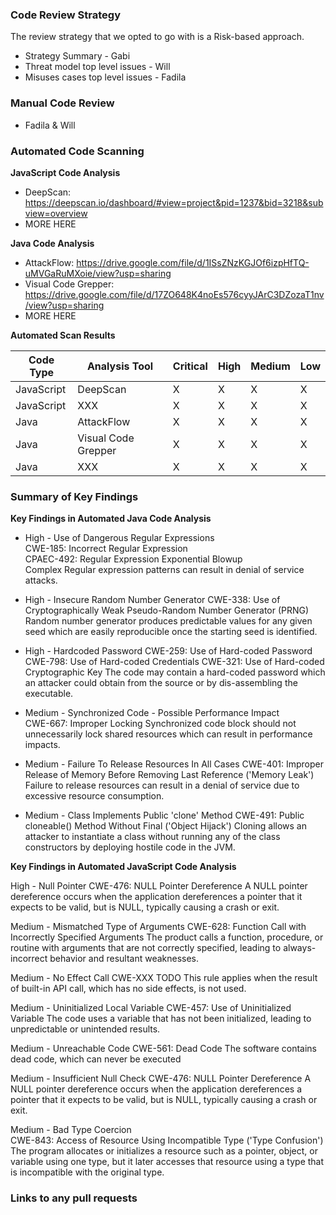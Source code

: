 ### Code Review Strategy 
The review strategy that we opted to go with is a Risk-based approach.
  * Strategy Summary - Gabi  
  * Threat model top level issues - Will
  * Misuses cases top level issues - Fadila

### Manual Code Review
  * Fadila & Will
  
### Automated Code Scanning
  
**JavaScript Code Analysis**
* DeepScan: https://deepscan.io/dashboard/#view=project&pid=1237&bid=3218&subview=overview
* MORE HERE

**Java Code Analysis**
* AttackFlow: https://drive.google.com/file/d/1ISsZNzKGJOf6izpHfTQ-uMVGaRuMXoie/view?usp=sharing
* Visual Code Grepper: https://drive.google.com/file/d/17ZO648K4noEs576cyyJArC3DZozaT1nv/view?usp=sharing
* MORE HERE

**Automated Scan Results**

| Code Type | Analysis Tool | Critical | High | Medium | Low |
| --- | --- | --- | --- | --- | --- |
| JavaScript | DeepScan | X | X | X | X |
| JavaScript | XXX | X | X | X | X |
| Java | AttackFlow | X | X | X | X |
| Java | Visual Code Grepper | X | X | X | X |
| Java | XXX | X | X | X | X |

### Summary of Key Findings

**Key Findings in Automated Java Code Analysis**

* High - Use of Dangerous Regular Expressions  
CWE-185: Incorrect Regular Expression  
CPAEC-492: Regular Expression Exponential Blowup  
Complex Regular expression patterns can result in denial of service attacks.

* High - Insecure Random Number Generator
CWE-338: Use of Cryptographically Weak Pseudo-Random Number Generator (PRNG)
Random number generator produces predictable values for any given seed which are easily reproducible once the starting seed is identified.

* High - Hardcoded Password
CWE-259: Use of Hard-coded Password
CWE-798: Use of Hard-coded Credentials
CWE-321: Use of Hard-coded Cryptographic Key
The code may contain a hard-coded password which an attacker could obtain from the source or by dis-assembling the executable.

* Medium - Synchronized Code - Possible Performance Impact		
CWE-667: Improper Locking
Synchronized code block should not unnecessarily lock shared resources which can result in performance impacts.

* Medium - Failure To Release Resources In All Cases
CWE-401: Improper Release of Memory Before Removing Last Reference ('Memory Leak')
Failure to release resources can result in a denial of service due to excessive resource consumption.

* Medium - Class Implements Public 'clone' Method
CWE-491: Public cloneable() Method Without Final ('Object Hijack')
Cloning allows an attacker to instantiate a class without running any of the class constructors by deploying hostile code in the JVM.

**Key Findings in Automated JavaScript Code Analysis**

High - Null Pointer
CWE-476: NULL Pointer Dereference
A NULL pointer dereference occurs when the application dereferences a pointer that it expects to be valid, but is NULL, typically causing a crash or exit.

Medium - Mismatched Type of Arguments
CWE-628: Function Call with Incorrectly Specified Arguments
The product calls a function, procedure, or routine with arguments that are not correctly specified, leading to always-incorrect behavior and resultant weaknesses.

Medium - No Effect Call
CWE-XXX TODO
This rule applies when the result of built-in API call, which has no side effects, is not used.

Medium - Uninitialized Local Variable
CWE-457: Use of Uninitialized Variable
The code uses a variable that has not been initialized, leading to unpredictable or unintended results.

Medium - Unreachable Code
CWE-561: Dead Code
The software contains dead code, which can never be executed

Medium - Insufficient Null Check
CWE-476: NULL Pointer Dereference
A NULL pointer dereference occurs when the application dereferences a pointer that it expects to be valid, but is NULL, typically causing a crash or exit.

Medium - Bad Type Coercion	
CWE-843: Access of Resource Using Incompatible Type ('Type Confusion')
The program allocates or initializes a resource such as a pointer, object, or variable using one type, but it later accesses that resource using a type that is incompatible with the original type.

### Links to any pull requests
